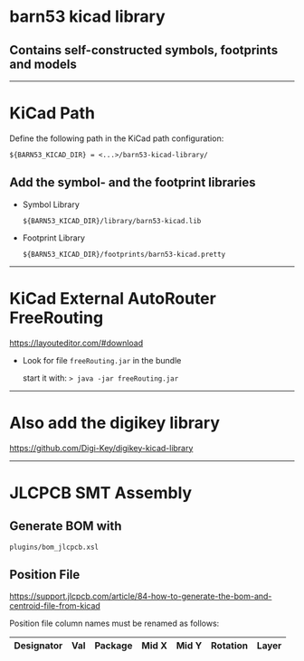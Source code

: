 # barn53 kicad library
## Contains self-constructed symbols, footprints and models

----
# KiCad Path

Define the following path in the KiCad path configuration:

```${BARN53_KICAD_DIR} = <...>/barn53-kicad-library/```

## Add the symbol- and the footprint libraries

- Symbol Library

    ```${BARN53_KICAD_DIR}/library/barn53-kicad.lib```

- Footprint Library

    ```${BARN53_KICAD_DIR}/footprints/barn53-kicad.pretty```
-----

# KiCad External AutoRouter FreeRouting

https://layouteditor.com/#download

- Look for file ```freeRouting.jar``` in the bundle

  start it with: ```> java -jar freeRouting.jar```

-----
# Also add the digikey library

https://github.com/Digi-Key/digikey-kicad-library


------

# JLCPCB SMT Assembly

## Generate BOM with
`plugins/bom_jlcpcb.xsl`

## Position File

https://support.jlcpcb.com/article/84-how-to-generate-the-bom-and-centroid-file-from-kicad

Position file column names  must be renamed as follows:

Designator|Val|Package|Mid X|Mid Y|Rotation|Layer
---|---|---|---|---|---|---


